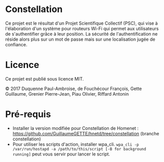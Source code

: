 # Constellation
Ce projet est le résultat d'un Projet Scientifique Collectif (PSC), qui vise à l'élaboration d'un système pour routeurs Wi-Fi qui permet aux utilisateurs de s'authentifier grâce à leur position. La sécurité de l'authentification ne réside alors plus sur un mot de passe mais sur une localisation jugée de confiance.

# Licence

Ce projet est publié sous licence MIT.

&copy; 2017 Duquenne Paul-Ambroise, de Fouchécour François, Gette Guillaume, Grenier Pierre-Jean, Piau Olivier, Riffard Antonin

# Pré-requis

* Installer la version modifiée pour Constellation de Homenet : https://github.com/GuillaumeGETTE/hnetd/tree/constellation (branche constellation)
* Pour utiliser les scripts d'action, installer wpa\_cli. `wpa_cli -p /var/run/hostapd -a /path/to/this/script [-B for background running]` peut vous servir pour lancer le script.
